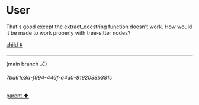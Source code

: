 # User

That's good except the extract_docstring function doesn't work. How would it be made to work properly with tree-sitter nodes?

[child ⬇️](#7bd61e3a-f994-446f-a4d0-8192038b381c)

---

(main branch ⎇)
###### 7bd61e3a-f994-446f-a4d0-8192038b381c
[parent ⬆️](#aaa20811-98a3-494a-a4dc-3768de5c0e76)
